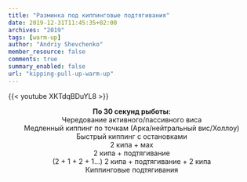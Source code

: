 ```yaml
---
title: "Разминка под киппинговые подтягивания"
date: 2019-12-31T11:45:35+02:00
archives: "2019"
tags: [warm-up]
author: "Andriy Shevchenko"
member_resource: false
comments: true
summary_enabled: false
url: "kipping-pull-up-warm-up"
---
```


{{< youtube XKTdqBDuYL8 >}}

**<center>По 30 секунд рыботы:**  
Чередование активного/пассивного виса  
Медленный киппинг по точкам (Арка/нейтральный вис/Холлоу)  
Быстрый киппинг с остановками  
2 кипа + мах  
2 кипа + подтягивание  
(2 + 1 + 2 + 1...) 2 кипа + подтягивание + 2 кипа  
Киппинговые подтягивания
</center>